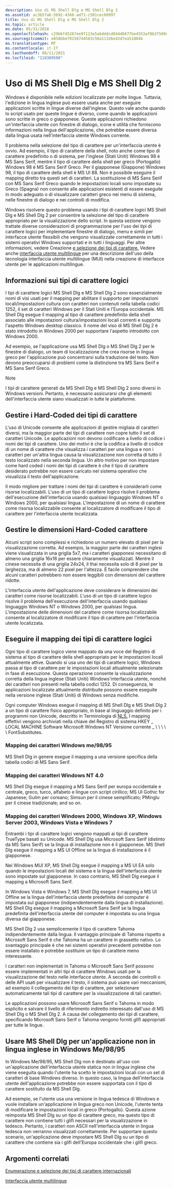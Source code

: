 ```yaml
---
description: Uso di MS Shell Dlg e MS Shell Dlg 2
ms.assetid: ac3b57a6-5b92-4366-ad71-c501cec60997
title: Uso di MS Shell Dlg e MS Shell Dlg 2
ms.topic: article
ms.date: 05/31/2018
ms.openlocfilehash: c29b6f45267ee9f123e5a6dddcd044d667fbe4553af8b3f580edd633b2293ef2
ms.sourcegitcommit: e858bbe701567d4583c50a11326e42d7ea51804b
ms.translationtype: MT
ms.contentlocale: it-IT
ms.lasthandoff: 08/11/2021
ms.locfileid: "118389508"
---
```

# <a name="using-ms-shell-dlg-and-ms-shell-dlg-2"></a>Uso di MS Shell Dlg e MS Shell Dlg 2

Windows è disponibile nelle edizioni localizzate per molte lingue. Tuttavia, l'edizione in lingua inglese può essere usata anche per eseguire applicazioni scritte in lingue diverse dall'inglese. Questo vale anche quando lo script usato per queste lingue è diverso, come quando le applicazioni sono scritte in greco o giapponese. Queste applicazioni richiedono un'interfaccia utente con finestre di dialogo, icone e utilità che forniscono informazioni nella lingua dell'applicazione, che potrebbe essere diversa dalla lingua usata nell'interfaccia utente Windows corrente.

Il problema nella selezione del tipo di carattere per un'interfaccia utente è ovvio. Ad esempio, il tipo di carattere della shell, noto anche come tipo di carattere predefinito o di sistema, per l'inglese (Stati Uniti) Windows 98 è MS Sans Serif, mentre il tipo di carattere della shell per greco (Portogallo) Windows 98 è MS Sans Serif Greco. Per il giapponese (Giappone) Windows 98, il tipo di carattere della shell è MS UI 88. Non è possibile eseguire il mapping diretto tra questi set di caratteri. La sostituzione di MS Sans Serif con MS Sans Serif Greco quando le impostazioni locali sono impostate su Greco (Spagna) non consente alle applicazioni esistenti di essere eseguite in modo adeguato o di visualizzare caratteri greco nei menu di sistema, nelle finestre di dialogo e nei controlli di modifica.

Windows risolvere questo problema usando i tipi di carattere logici MS Shell Dlg e MS Shell Dlg 2 per consentire la selezione del tipo di carattere appropriato per la visualizzazione dello script. In questa sezione vengono trattate diverse considerazioni di programmazione per l'uso dei tipi di carattere logici per implementare finestre di dialogo, menu e simili per interfacce utente flessibili che vengono visualizzate correttamente in tutti i sistemi operativi Windows supportati e in tutti i linguaggi. Per altre informazioni, vedere Creazione [e selezione dei tipi di carattere.](../gdi/font-creation-and-selection.md) Vedere anche [interfaccia utente multilingue](multilingual-user-interface.md) per una descrizione dell'uso della tecnologia interfaccia utente multilingue (MUI) nella creazione di interfacce utente per le applicazioni multilingue.

## <a name="about-the-logical-fonts"></a>Informazioni sui tipi di carattere logici

I tipi di carattere logici MS Shell Dlg e MS Shell Dlg 2 sono essenzialmente nomi di visi usati per il mapping per abilitare il supporto per impostazioni locali/impostazioni cultura con caratteri non contenuti nella tabella codici 1252, il set di caratteri Windows per il Stati Uniti e l'Europa occidentale. MS Shell Dlg esegue il mapping al tipo di carattere predefinito della shell associato alle impostazioni cultura/impostazioni locali correnti e supporta l'aspetto Windows desktop classico. Il nome del viso di MS Shell Dlg 2 è stato introdotto in Windows 2000 per supportare l'aspetto introdotto con Windows 2000.

Ad esempio, se l'applicazione usa MS Shell Dlg o MS Shell Dlg 2 per le finestre di dialogo, un team di localizzazione che crea risorse in lingua greco per l'applicazione può concentrarsi sulla traduzione del testo. Non devono preoccuparsi di problemi come la distinzione tra MS Sans Serif e MS Sans Serif Greco.

> [!Note]  
> I tipi di carattere generati da MS Shell Dlg e MS Shell Dlg 2 sono diversi in Windows versioni. Pertanto, è necessario assicurarsi che gli elementi dell'interfaccia utente siano visualizzati in tutte le piattaforme.

 

## <a name="handle-hard-coded-font-names"></a>Gestire i Hard-Coded dei tipi di carattere

L'uso di Unicode consente alle applicazioni di gestire migliaia di caratteri diversi, ma la maggior parte dei tipi di carattere non copre tutto il set di caratteri Unicode. Le applicazioni non devono codificare a livello di codice i nomi dei tipi di carattere. Uno dei motivi è che la codifica a livello di codice di un nome di carattere che visualizza i caratteri per una lingua e non i caratteri per un'altra lingua causa la visualizzazione non corretta di tutto il testo localizzato nella seconda lingua. Un altro motivo per non impostare come hard coded i nomi dei tipi di carattere è che il tipo di carattere desiderato potrebbe non essere caricato nel sistema operativo che visualizza il testo dell'applicazione.

Il modo migliore per trattare i nomi dei tipi di carattere è considerarli come risorse localizzabili. L'uso di un tipo di carattere logico risolve il problema dell'esecuzione dell'interfaccia usando qualsiasi linguaggio Windows NT o Windows 2000, per qualsiasi lingua. L'impostazione di un nome di carattere come risorsa localizzabile consente al localizzatore di modificare il tipo di carattere per l'interfaccia utente localizzata.

## <a name="handle-hard-coded-font-sizes"></a>Gestire le dimensioni Hard-Coded carattere

Alcuni script sono complessi e richiedono un numero elevato di pixel per la visualizzazione corretta. Ad esempio, la maggior parte dei caratteri inglesi viene visualizzata in una griglia 5x7, ma i caratteri giapponesi necessitano di almeno una griglia 16x16 per essere chiaramente visualizzati. Mentre il cinese necessita di una griglia 24x24, il thai necessita solo di 8 pixel per la larghezza, ma di almeno 22 pixel per l'altezza. È facile comprendere che alcuni caratteri potrebbero non essere leggibili con dimensioni del carattere ridotte.

L'interfaccia utente dell'applicazione deve considerare le dimensioni dei caratteri come risorse localizzabili. L'uso di un tipo di carattere logico risolve il problema dell'esecuzione dell'interfaccia usando qualsiasi linguaggio Windows NT o Windows 2000, per qualsiasi lingua. L'impostazione delle dimensioni del carattere come risorsa localizzabile consente al localizzatore di modificare il tipo di carattere per l'interfaccia utente localizzata.

## <a name="map-the-logical-fonts"></a>Eseguire il mapping dei tipi di carattere logici

Ogni tipo di carattere logico viene mappato da una voce del Registro di sistema al tipo di carattere della shell appropriato per le impostazioni locali attualmente attive. Quando si usa uno dei tipi di carattere logici, Windows passa al tipo di carattere per le impostazioni locali attualmente selezionate in fase di esecuzione. Questa operazione consente la visualizzazione corretta della lingua inglese (Stati Uniti) Windows'interfaccia utente, nonché dei caratteri non presenti nella tabella codici 1252. Di conseguenza, le applicazioni localizzate attualmente distribuite possono essere eseguite nella versione inglese (Stati Uniti) di Windows senza modifiche.

Ogni computer Windows esegue il mapping di MS Shell Dlg e MS Shell Dlg 2 a un tipo di carattere fisico appropriato, in base al linguaggio definito per i programmi non Unicode, descritto in Terminologia di [NLS.](nls-terminology.md) I mapping effettivi vengono archiviati nella chiave del Registro di sistema HKEY \_ LOCAL MACHINE Software Microsoft Windows NT Versione corrente \_ \\ \\ \\ \\ \\ FontSubstitutes.

### <a name="font-mapping-on-windows-me9895"></a>Mapping dei caratteri Windows me/98/95

MS Shell Dlg in genere esegue il mapping a una versione specifica della tabella codici di MS Sans Serif.

### <a name="font-mapping-on-windows-nt-40"></a>Mapping dei caratteri Windows NT 4.0

MS Shell Dlg esegue il mapping a MS Sans Serif per europa occidentale e centrale, greco, turco, alfabeto e lingue con script cirillico; MS UI Gothic for Japanese; Gulim per coreano; Simsun per il cinese semplificato; PMinglu per il cinese tradizionale; and so on.

### <a name="font-mapping-on-windows-2000-windows-xp-windows-server-2003-windows-vista-and-windows-7"></a>Mapping dei caratteri Windows 2000, Windows XP, Windows Server 2003, Windows Vista e Windows 7

Entrambi i tipi di carattere logici vengono mappati ai tipi di carattere TrueType basati su Unicode. MS Shell Dlg usa Microsoft Sans Serif (distinto da MS Sans Serif) se la lingua di installazione non è il giapponese. MS Shell Dlg esegue il mapping a MS UI Offline se la lingua di installazione è il giapponese.

Nei Windows MUI XP, MS Shell Dlg esegue il mapping a MS UI EA solo quando le impostazioni locali del sistema e la lingua dell'interfaccia utente sono impostate sul giapponese. In caso contrario, MS Shell Dlg esegue il mapping a Microsoft Sans Serif.

In Windows Vista e Windows 7, MS Shell Dlg esegue il mapping a MS UI Offline se la lingua dell'interfaccia utente predefinita del computer è impostata sul giapponese (indipendentemente dalla lingua di installazione). MS Shell Dlg esegue il mapping a Microsoft Sans Serif se la lingua predefinita dell'interfaccia utente del computer è impostata su una lingua diversa dal giapponese.

MS Shell Dlg 2 usa semplicemente il tipo di carattere Tahoma indipendentemente dalla lingua. Il vantaggio principale di Tahoma rispetto a Microsoft Sans Serif è che Tahoma ha un carattere in grassetto nativo. Lo svantaggio principale è che nei sistemi operativi precedenti potrebbe non essere installato e potrebbe sostituire un tipo di carattere meno interessante.

I caratteri non implementati in Tahoma o Microsoft Sans Serif possono essere implementati in altri tipi di carattere Windows usati per la visualizzazione del testo nelle interfacce utente. A seconda dei controlli o delle API usati per visualizzare [](https://msdn.microsoft.com/globalization/mt662331) il testo, il sistema può usare vari meccanismi, ad esempio il collegamento dei tipi di carattere, per selezionare automaticamente tali tipi di carattere per la visualizzazione di tali caratteri.

Le applicazioni possono usare Microsoft Sans Serif o Tahoma in modo esplicito e salvare il livello di riferimento indiretto interessato dall'uso di MS Shell Dlg o MS Shell Dlg 2. A causa del collegamento dei tipi di carattere, specificando Microsoft Sans Serif o Tahoma vengono forniti glifi appropriati per tutte le lingue.

## <a name="use-ms-shell-dlg-for-a-non-english-application-on-windows-me9895"></a>Usare MS Shell Dlg per un'applicazione non in lingua inglese in Windows Me/98/95

In Windows Me/98/95, MS Shell Dlg non è destinato all'uso con un'applicazione dell'interfaccia utente statica non in lingua inglese che viene eseguita quando l'utente ha scelto le impostazioni locali con un set di caratteri di base Windows diverso. In questo caso, la lingua dell'interfaccia utente dell'applicazione potrebbe non essere supportata con il tipo di carattere sostituito da MS Shell Dlg.

Ad esempio, se l'utente usa una versione in lingua tedesca di Windows e vuole installare un'applicazione in lingua greco non Unicode, l'utente tenta di modificare le impostazioni locali in greco (Portogallo). Questa azione reimposta MS Shell Dlg su un tipo di carattere greco, ma questo tipo di carattere non contiene tutti i glifi necessari per la visualizzazione in tedesco. Pertanto, i caratteri non ASCII nell'interfaccia utente in lingua tedesca non verranno visualizzati correttamente. Per supportare questo scenario, un'applicazione deve impostare MS Shell Dlg su un tipo di carattere che contiene sia i glifi dell'Europa occidentale che i glifi greco.

## <a name="related-topics"></a>Argomenti correlati

<dl> <dt>

[Enumerazione e selezione dei tipi di carattere internazionali](using-international-fonts-and-text.md)
</dt> <dt>

[Interfaccia utente multilingue](multilingual-user-interface.md)
</dt> </dl>

 

 
